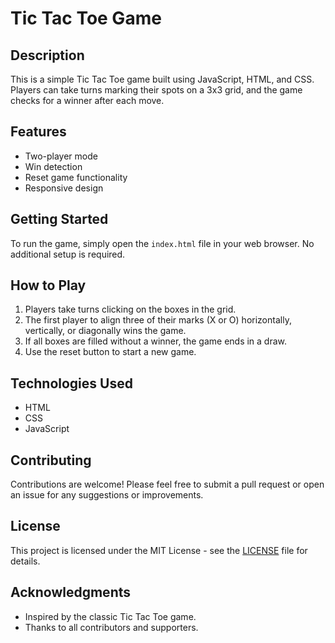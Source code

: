 # Tic Tac Toe Game

## Description
This is a simple Tic Tac Toe game built using JavaScript, HTML, and CSS. Players can take turns marking their spots on a 3x3 grid, and the game checks for a winner after each move.

## Features
- Two-player mode
- Win detection
- Reset game functionality
- Responsive design

## Getting Started
To run the game, simply open the `index.html` file in your web browser. No additional setup is required.

## How to Play
1. Players take turns clicking on the boxes in the grid.
2. The first player to align three of their marks (X or O) horizontally, vertically, or diagonally wins the game.
3. If all boxes are filled without a winner, the game ends in a draw.
4. Use the reset button to start a new game.

## Technologies Used
- HTML
- CSS
- JavaScript

## Contributing
Contributions are welcome! Please feel free to submit a pull request or open an issue for any suggestions or improvements.

## License
This project is licensed under the MIT License - see the [LICENSE](LICENSE) file for details.

## Acknowledgments
- Inspired by the classic Tic Tac Toe game.
- Thanks to all contributors and supporters.
